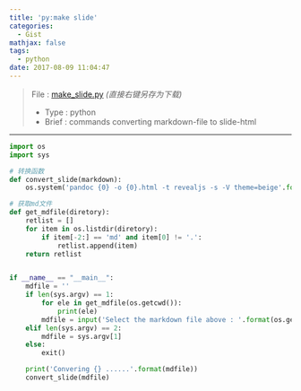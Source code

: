 ```yaml
---
title: 'py:make slide'
categories:
  - Gist
mathjax: false
tags:
  - python
date: 2017-08-09 11:04:47
---
```


> File : [make_slide.py](make_slide.py) *(直接右键另存为下载)*
> - Type : python
> - Brief : commands converting markdown-file to slide-html

<!-- more -->

---


```python
import os
import sys

# 转换函数
def convert_slide(markdown):
    os.system('pandoc {0} -o {0}.html -t revealjs -s -V theme=beige'.format(markdown))

# 获取md文件
def get_mdfile(diretory):
    retlist = []
    for item in os.listdir(diretory):
        if item[-2:] == 'md' and item[0] != '.':
            retlist.append(item)
    return retlist


if __name__ == "__main__":
    mdfile = '' 
    if len(sys.argv) == 1:
        for ele in get_mdfile(os.getcwd()):
            print(ele)
        mdfile = input('Select the markdown file above : '.format(os.getcwd()))
    elif len(sys.argv) == 2:
        mdfile = sys.argv[1]
    else:
        exit()

    print('Convering {} ......'.format(mdfile))
    convert_slide(mdfile)
```
